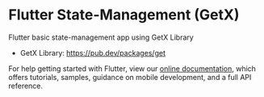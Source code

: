 # Flutter State-Management (GetX)

Flutter basic state-management app using GetX Library
- GetX Library: https://pub.dev/packages/get

For help getting started with Flutter, view our
[online documentation](https://flutter.dev/docs), which offers tutorials,
samples, guidance on mobile development, and a full API reference.
